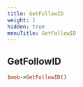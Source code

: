 ```yaml
---
title: GetFollowID
weight: 1
hidden: true
menuTitle: GetFollowID
---
```

## GetFollowID
```perl
$mob->GetFollowID()
```